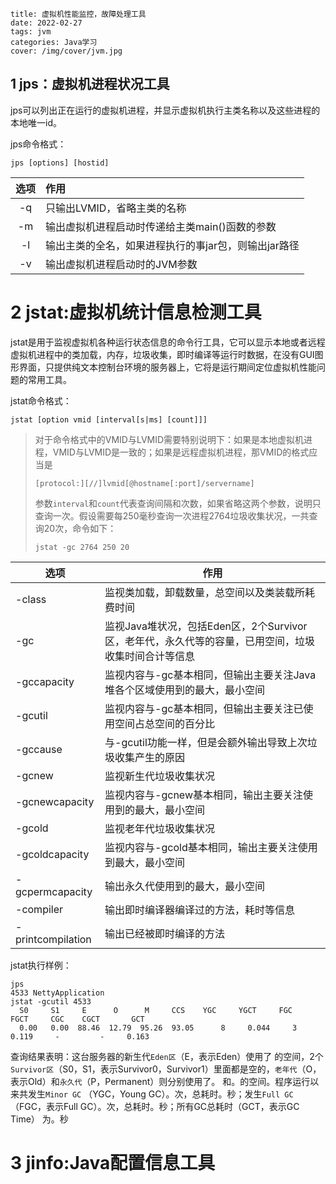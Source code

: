 ```
title: 虚拟机性能监控，故障处理工具
date: 2022-02-27
tags: jvm
categories: Java学习
cover: /img/cover/jvm.jpg
```

## 1 jps：虚拟机进程状况工具

jps可以列出正在运行的虚拟机进程，并显示虚拟机执行主类名称以及这些进程的本地唯一id。

jps命令格式：

```shell
jps [options] [hostid]
```

| 选项 | 作用                                                 |
| :--: | :--------------------------------------------------- |
|  -q  | 只输出LVMID，省略主类的名称                          |
|  -m  | 输出虚拟机进程启动时传递给主类main()函数的参数       |
|  -l  | 输出主类的全名，如果进程执行的事jar包，则输出jar路径 |
|  -v  | 输出虚拟机进程启动时的JVM参数                        |

# 2 jstat:虚拟机统计信息检测工具

jstat是用于监视虚拟机各种运行状态信息的命令行工具，它可以显示本地或者远程虚拟机进程中的类加载，内存，垃圾收集，即时编译等运行时数据，在没有GUI图形界面，只提供纯文本控制台环境的服务器上，它将是运行期间定位虚拟机性能问题的常用工具。

jstat命令格式：

```shell
jstat [option vmid [interval[s|ms] [count]]]
```

> 对于命令格式中的VMID与LVMID需要特别说明下：如果是本地虚拟机进程，VMID与LVMID是一致的；如果是远程虚拟机进程，那VMID的格式应当是
>
> ```shell
> [protocol:][//]lvmid[@hostname[:port]/servername]
> ```
>
> 参数`interval`和`count`代表查询间隔和次数，如果省略这两个参数，说明只查询一次。假设需要每250毫秒查询一次进程2764垃圾收集状况，一共查询20次，命令如下：
>
> ```shell
> jstat -gc 2764 250 20
> ```

| 选项              | 作用                                                         |
| ----------------- | ------------------------------------------------------------ |
| -class            | 监视类加载，卸载数量，总空间以及类装载所耗费时间             |
| -gc               | 监视Java堆状况，包括Eden区，2个Survivor区，老年代，永久代等的容量，已用空间，垃圾收集时间合计等信息 |
| -gccapacity       | 监视内容与-gc基本相同，但输出主要关注Java堆各个区域使用到的最大，最小空间 |
| -gcutil           | 监视内容与-gc基本相同，但输出主要关注已使用空间占总空间的百分比 |
| -gccause          | 与-gcutil功能一样，但是会额外输出导致上次垃圾收集产生的原因  |
| -gcnew            | 监视新生代垃圾收集状况                                       |
| -gcnewcapacity    | 监视内容与-gcnew基本相同，输出主要关注使用到的最大，最小空间 |
| -gcold            | 监视老年代垃圾收集状况                                       |
| -gcoldcapacity    | 监视内容与-gcold基本相同，输出主要关注使用到最大，最小空间   |
| -gcpermcapacity   | 输出永久代使用到的最大，最小空间                             |
| -compiler         | 输出即时编译器编译过的方法，耗时等信息                       |
| -printcompilation | 输出已经被即时编译的方法                                     |

jstat执行样例：

```shell
jps
4533 NettyApplication
jstat -gcutil 4533
  S0     S1     E      O      M     CCS    YGC     YGCT     FGC    FGCT     CGC    CGCT       GCT   
  0.00   0.00  88.46  12.79  95.26  93.05      8     0.044     3     0.119     -         -     0.163
```

查询结果表明：这台服务器的新生代`Eden区`（E，表示Eden）使用了 的空间，2个`Survivor区`（S0，S1，表示Survivor0，Survivor1）里面都是空的，`老年代`（O，表示Old）和`永久代`（P，Permanent）则分别使用了。 和。的空间。程序运行以来共发生`Minor GC` （YGC，Young GC）。次，总耗时。秒；发生`Full GC`（FGC，表示Full GC）。次，总耗时。秒；所有GC总耗时（GCT，表示GC Time） 为。秒

# 3 jinfo:Java配置信息工具





